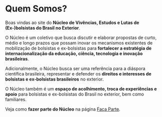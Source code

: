 # Quem Somos?

Boas vindas ao site do **Núcleo de Vivências, Estudos e Lutas de (Ex-)bolsistas do Brasil no Exterior**.

O Núcleo é um coletivo que busca discutir e elaborar propostas de curto, médio e longo prazos que possam inovar os mecanismos existentes de mobilização de bolsistas e ex-bolsistas para **fortalecer a estratégia de internacionalização da educação, ciência, tecnologia e inovação brasileiras**. 

Adicionalmente, o Núcleo busca ser uma referência para a diáspora científica brasileira, representar e defender os **direitos e interesses de bolsistas e ex-bolsistas brasileiros** no exterior.

O Núcleo também é um **espaço de acolhimento, troca de experiências e apoio** para  bolsistas e ex-bolsistas do Brasil no exterior, bem como familiares.

Veja como **fazer parte do Núcleo** na página [Faça Parte](./Faça%20Parte.md).